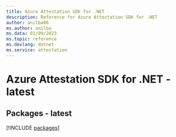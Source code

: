 ```yaml
---
title: Azure Attestation SDK for .NET
description: Reference for Azure Attestation SDK for .NET
author: anilba06
ms.author: anilba
ms.data: 03/09/2023
ms.topic: reference
ms.devlang: dotnet
ms.service: attestation
---
```

# Azure Attestation SDK for .NET - latest
## Packages - latest
[!INCLUDE [packages](attestation-index.md)]
